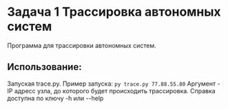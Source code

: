 # Задача 1 Трассировка автономных систем
Программа для трассировки автономных систем.
## Использование:
  Запуская trace.py.
  Пример запуска:
  `py trace.py 77.88.55.80`
  Аргумент - IP адресс узла, до которого будет происходить трассировка.
  Справка доступна по ключу -h или --help
